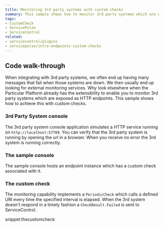 ```yaml
---
title: Monitoring 3rd party systems with custom checks
summary: This sample shows how to monitor 3rd party systems which are exposed as HTTP endpoints with custom checks.
tags:
- CustomCheck
- ServicePulse
- ServiceControl
related:
- servicecontrol/plugins
- servicepulse/intro-endpoints-custom-checks
---
```


## Code walk-through 

When integrating with 3rd party systems, we often end up having many messages that fail when those systems are down. We then usually end up looking for external monitoring services. Why look elsewhere when the Particular Platform already has the extensibility to enable you to monitor 3rd party systems which are exposed as HTTP endpoints. This sample shows how to achieve this with custom checks. 


### 3rd Party System console

The 3rd party system console application simulates a HTTP service running on `http://localhost:57789`. You can verify that the 3rd party system is running by opening the url in a browser. When you receive no error the 3rd system is running correctly.


### The sample console

The sample console hosts an endpoint instance which has a custom check associated with it. 


### The custom check

The monitoring capability implements a `PeriodicCheck` which calls a defined URI every time the specified interval is elapsed. When the 3rd system doesn't respond in a timely fashion a `CheckResult.Failed` is sent to ServiceControl.

snippet:thecustomcheck
